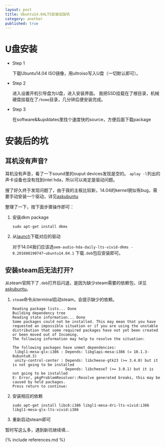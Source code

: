 ```yaml
---
layout: post
title: Ubuntu14.04LTS安装后踩坑
category: another
published: true
---
```


# U盘安装

* Step 1

	下载Ubuntu14.04 ISO镜像，用ultroiso写入U盘（一切默认即可）。 
* Step 2

	进入设置开机引导盘为U盘，进入安装界面。 我把SSD挂载在了根目录，机械硬盘挂载在了`/home`目录，几分钟后便安装完成。
* Step 3

	在software&&upddates里找个速度快的source，方便后面下载package

# 安装后的坑

## 耳机没有声音?

耳机没有声音，看了一下sound里的ouput devices发现是空的。 `aplay -l`列出的声卡设备也没有找到intel hda，所以可以肯定是驱动问题。

搜了好久终于发现问题了，由于我的主板比较新，14.04的kernel貌似有bug，需要手动安装一个驱动，详见[askubuntu](http://askubuntu.com/questions/672187/no-audio-output-devices-detected-in-new-computer-build-with-skylake-z170-mothe)

整理了一下，按下面步骤操作即可：

1. 安装dkm package

	```
	sudo apt-get install dkms
	```
2. 从[launch](https://code.launchpad.net/~ubuntu-audio-dev/+archive/ubuntu/alsa-daily/+packages)下载对应的驱动

	对于14.04我们应该选`oem-audio-hda-daily-lts-vivid-dkms - 0.201608190747~ubuntu14.04.1` 下载`.deb`包后安装即可。

## 安装steam后无法打开?

从steam官网下了`.deb`打开后闪退，是因为缺少steam需要的依赖包，详见[askubuntu](http://askubuntu.com/questions/588024/steam-install-error-on-14-04-ubuntu-64bit)。

1. `steam`命令从terminal启动steam，会提示缺少的依赖。

	```
	Reading package lists... Done
	Building dependency tree       
	Reading state information... Done
	Some packages could not be installed. This may mean that you have
	requested an impossible situation or if you are using the unstable
	distribution that some required packages have not yet been created
	or been moved out of Incoming.
	The following information may help to resolve the situation:

	The following packages have unmet dependencies:
	 libgl1-mesa-glx:i386 : Depends: libglapi-mesa:i386 (= 10.1.3-0ubuntu0.3)
	 unity-control-center : Depends: libcheese-gtk23 (>= 3.4.0) but it is not going to be installed
                       		Depends: libcheese7 (>= 3.0.1) but it is not going to be installed
	E: Error, pkgProblemResolver::Resolve generated breaks, this may be caused by held packages.
	Press return to continue: 
	```
    
2.  安装相应的依赖

	```
	sudo apt-get install libc6:i386 libgl1-mesa-dri-lts-vivid:i386 libgl1-mesa-glx-lts-vivid:i386
	```
3. 重新启动steam即可

暂时写这么多，遇到新坑继续填...

{% include references.md %}
